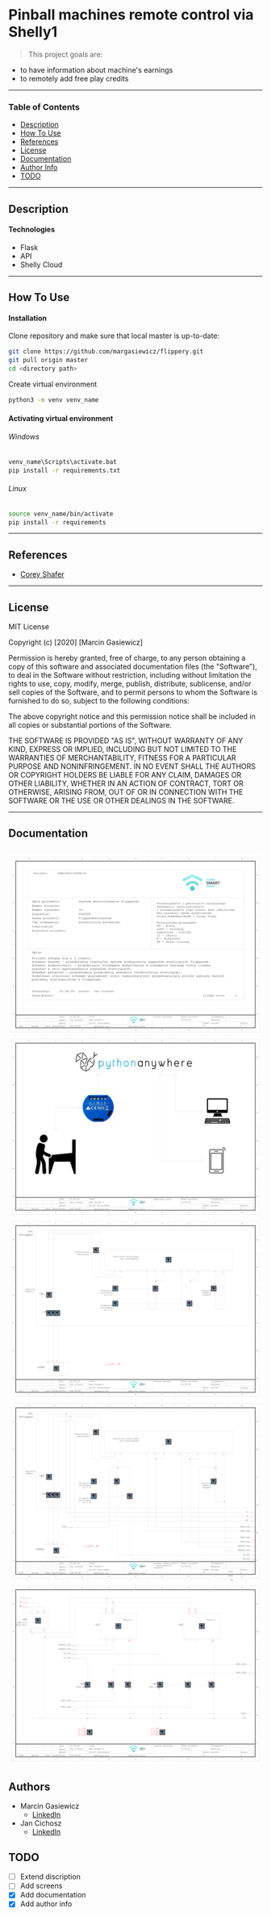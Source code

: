 # Pinball machines remote control via Shelly1

> This project goals are:
- to have information about machine's earnings
- to remotely add free play credits

---

### Table of Contents

- [Description](#description)
- [How To Use](#how-to-use)
- [References](#references)
- [License](#license)
- [Documentation](#documentation)
- [Author Info](#authors)
- [TODO](#todo)

---

## Description

#### Technologies

- Flask
- API
- Shelly Cloud

---

## How To Use

#### Installation
Clone repository and make sure that local master is up-to-date:
```bash
git clone https://github.com/margasiewicz/flippery.git
git pull origin master
cd <directory path>
```
Create virtual environment
```bash
python3 -m venv venv_name
```
#### Activating virtual environment
###### Windows
```bash
venv_name\Scripts\activate.bat
pip install -r requirements.txt
```
###### Linux
```bash
source venv_name/bin/activate
pip install -r requirements
```

---

## References
- [Corey Shafer](https://www.youtube.com/channel/UCCezIgC97PvUuR4_gbFUs5g)

---

## License

MIT License

Copyright (c) [2020] [Marcin Gasiewicz]

Permission is hereby granted, free of charge, to any person obtaining a copy
of this software and associated documentation files (the "Software"), to deal
in the Software without restriction, including without limitation the rights
to use, copy, modify, merge, publish, distribute, sublicense, and/or sell
copies of the Software, and to permit persons to whom the Software is
furnished to do so, subject to the following conditions:

The above copyright notice and this permission notice shall be included in all
copies or substantial portions of the Software.

THE SOFTWARE IS PROVIDED "AS IS", WITHOUT WARRANTY OF ANY KIND, EXPRESS OR
IMPLIED, INCLUDING BUT NOT LIMITED TO THE WARRANTIES OF MERCHANTABILITY,
FITNESS FOR A PARTICULAR PURPOSE AND NONINFRINGEMENT. IN NO EVENT SHALL THE
AUTHORS OR COPYRIGHT HOLDERS BE LIABLE FOR ANY CLAIM, DAMAGES OR OTHER
LIABILITY, WHETHER IN AN ACTION OF CONTRACT, TORT OR OTHERWISE, ARISING FROM,
OUT OF OR IN CONNECTION WITH THE SOFTWARE OR THE USE OR OTHER DEALINGS IN THE
SOFTWARE.

---

## Documentation
![1/5](https://github.com/margasiewicz/flippery/blob/master/images/1.png?raw=true)
![2/5](https://github.com/margasiewicz/flippery/blob/master/images/2.png?raw=true)
![3/5](https://github.com/margasiewicz/flippery/blob/master/images/3.png?raw=true)
![4/5](https://github.com/margasiewicz/flippery/blob/master/images/4.png?raw=true)
![5/5](https://github.com/margasiewicz/flippery/blob/master/images/5.png?raw=true)
---

## Authors
- Marcin Gasiewicz
  - [LinkedIn](https://www.linkedin.com/in/margasiewicz)
- Jan Cichosz 
  - [LinkedIn](https://www.linkedin.com/in/jancichosz)

## TODO

- [ ] Extend discription
- [ ] Add screens
- [x] Add documentation
- [x] Add author info
